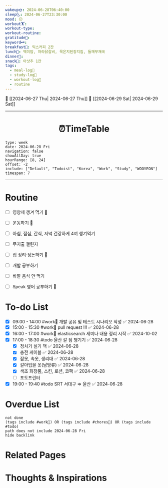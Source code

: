 ```yaml
---
wakeup🌞: 2024-06-28T06:40:00
sleep🌜: 2024-06-27T23:30:00
mood: 😐
workout🏋️: 
workout-type: 
workout-routine: 
gratitude🙏: 
keyword🗝️: 
breakfast🍳: 믹스커피 2잔
lunch🍚: 백미밥, 마라닭갈비, 묵은지된장지짐, 들깨무채국
dinner🥗: 
snack🍬: 아샷추 1잔
tags:
  - meal-log📝
  - study-log📓
  - workout-log💪
  - routine
---
```


🔺 [[2024-06-27 Thu| 2024-06-27 Thu]]
🔻 [[2024-06-29 Sat| 2024-06-29 Sat]]
___
<h1> <center>⏰TimeTable </center> </h1>

```gEvent
type: week
date: 2024-06-28 Fri
navigation: false
showAllDay: true
hourRange: [8, 24]
offset: -2
include: ["Default", "Todoist", "Korea", "Work", "Study", "WOOYEON"]
timespan: 7
```

--- 


# Routine 

- [ ] 영양제 챙겨 먹기 🔼 
- [ ] 운동하기 🔼
- [ ] 아침, 점심, 간식, 저녁 건강하게 4끼 챙겨먹기
- [ ] 무지출 챌린지 
- [ ] 집 정리·정돈하기 🔼
- [ ] 개발 공부하기
- [ ] 바깥 음식 안 먹기 
- [ ] Speak 영어 공부하기 🔼 


# To-do List

- [x] 09:00 - 14:00 #work💼 개발 공유 및 테스트 시나리오 작성 ✅ 2024-06-28
- [x] 15:00 - 15:30 #work💼 pull request !!! ✅ 2024-06-28
- [x] 16:00 - 17:00 #work💼 elasticsearch 세미나 내용 정리 시작 ✅ 2024-10-02
- [x] 17:00 - 18:30 #todo 울산 갈 짐 챙기기 ✅ 2024-06-28
	- [x] 정처기 실기 책 ✅ 2024-06-28
	- [x] 충전 케이블 ✅ 2024-06-28
	- [x] 잠옷, 속옷, 생리대 ✅ 2024-06-28
	- [x] 갈아입을 옷(남방류) ✅ 2024-06-28
	- [x] 색조 화장품, 스킨, 로션, 코팩 ✅ 2024-06-28
	- [ ] 포토프린터
- [x] 19:00 - 19:40 #todo SRT 서대구 ⇒ 울산 ✅ 2024-06-28

# Overdue List
```tasks
not done
(tags include #work💼) OR (tags include #chores🧺) OR (tags include #todo)
path does not include 2024-06-28 Fri
hide backlink
```

# Related Pages



# Thoughts & Inspirations

